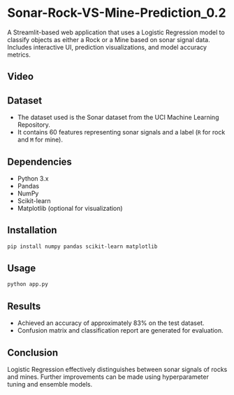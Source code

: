 # Sonar-Rock-VS-Mine-Prediction_0.2
A Streamlit-based web application that uses a Logistic Regression model to classify objects as either a Rock or a Mine based on sonar signal data. Includes interactive UI, prediction visualizations, and model accuracy metrics.

## Video 


## Dataset
- The dataset used is the Sonar dataset from the UCI Machine Learning Repository.
- It contains 60 features representing sonar signals and a label (`R` for rock and `M` for mine).

## Dependencies
- Python 3.x
- Pandas
- NumPy
- Scikit-learn
- Matplotlib (optional for visualization)

## Installation
```bash
pip install numpy pandas scikit-learn matplotlib
```

## Usage
```bash
python app.py
```

## Results
- Achieved an accuracy of approximately 83% on the test dataset.
- Confusion matrix and classification report are generated for evaluation.

## Conclusion
Logistic Regression effectively distinguishes between sonar signals of rocks and mines. Further improvements can be made using hyperparameter tuning and ensemble models.
